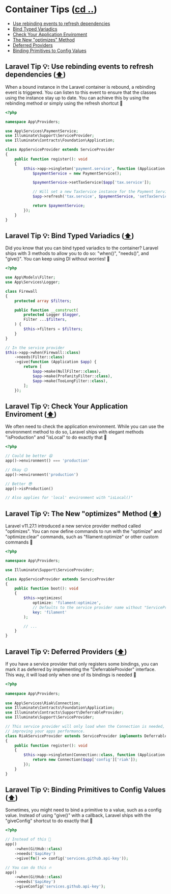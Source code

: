 # Container Tips ([cd ..](../README.md))

- [Use rebinding events to refresh dependencies](#laravel-tip--use-rebinding-events-to-refresh-dependencies-️)
- [Bind Typed Variadics](#laravel-tip--bind-typed-variadics-️)
- [Check Your Application Enviroment](#laravel-tip--check-your-application-enviroment-️)
- [The New "optimizes" Method](#laravel-tip--the-new-optimizes-method-️)
- [Deferred Providers](#laravel-tip--deferred-providers-️)
- [Binding Primitives to Config Values](#laravel-tip--binding-primitives-to-config-values-️)

## Laravel Tip 💡: Use rebinding events to refresh dependencies ([⬆️](#container-tips-cd-))

When a bound instance in the Laravel container is rebound, a rebinding event is triggered. You can listen to this event to ensure that the classes using the instance stay up to date. You can achieve this by using the rebinding method or simply using the refresh shortcut 🚀

```php
<?php

namespace App\Providers;

use App\Services\PaymentService;
use Illuminate\Support\ServiceProvider;
use Illuminate\Contracts\Foundation\Application;

class AppServiceProvider extends ServiceProvider
{
    public function register(): void
    {
        $this->app->singleton('payment.service', function (Application $app) {
            $paymentService = new PaymentService();

            $paymentService->setTaxService($app['tax.service']);

            // Will set a new TaxService instance for the Payment Service
            $app->refresh('tax.service', $paymentService, 'setTaxService');

            return $paymentService;
        });
    }
}
```

## Laravel Tip 💡: Bind Typed Variadics ([⬆️](#container-tips-cd-))

Did you know that you can bind typed variadics to the container? Laravel ships with 3 methods to allow you to do so: "when()", "needs()", and "give()". You can keep using DI without worries! 🚀

```php
<?php

use App\Models\Filter;
use App\Services\Logger;

class Firewall
{
    protected array $filters;

    public function __construct(
        protected Logger $logger,
        Filter ...$filters,
    ) {
        $this->filters = $filters;
    }
}

// In the service provider
$this->app->when(Firewall::class)
    ->needs(Filter::class)
    ->give(function (Application $app) {
        return [
            $app->make(NullFilter::class),
            $app->make(ProfanityFilter::class),
            $app->make(TooLongFilter::class),
        ];
    });
```

## Laravel Tip 💡: Check Your Application Enviroment ([⬆️](#container-tips-cd-))

We often need to check the application environment. While you can use the environment method to do so, Laravel ships with elegant methods "isProduction" and "isLocal" to do exactly that 🚀

```php
<?php

// Could be better 😫
app()->environment() === 'production'

// Okay 😐
app()->environment('production')

// Better 😎
app()->isProduction()

// Also applies for 'local' environment with "isLocal()"
```

## Laravel Tip 💡: The New "optimizes" Method ([⬆️](#container-tips-cd-))

Laravel v11.27.1 introduced a new service provider method called "optimizes". You can now define commands to run with the "optimize" and "optimize:clear" commands, such as "filament:optimize" or other custom commands 🚀

```php
<?php

namespace App\Providers;

use Illuminate\Support\ServiceProvider;

class AppServiceProvider extends ServiceProvider
{
    public function boot(): void
    {
        $this->optimizes(
            optimize: 'filament:optimize',
            // Defaults to the service provider name without "ServiceProvider" suffix
            key: 'filament' 
        );

        // ...
    }
}
```

## Laravel Tip 💡: Deferred Providers ([⬆️](#container-tips-cd-))

If you have a service provider that only registers some bindings, you can mark it as deferred by implementing the "DeferrableProvider" interface. This way, it will load only when one of its bindings is needed 🚀

```php
<?php
 
namespace App\Providers;
 
use App\Services\Riak\Connection;
use Illuminate\Contracts\Foundation\Application;
use Illuminate\Contracts\Support\DeferrableProvider;
use Illuminate\Support\ServiceProvider;

// This service provider will only load when the Connection is needed,
// improving your apps performance.
class RiakServiceProvider extends ServiceProvider implements DeferrableProvider
{
    public function register(): void
    {
        $this->app->singleton(Connection::class, function (Application $app) {
            return new Connection($app['config']['riak']);
        });
    }
}
```

## Laravel Tip 💡: Binding Primitives to Config Values ([⬆️](#container-tips-cd-))

Sometimes, you might need to bind a primitive to a value, such as a config value. Instead of using "give()" with a callback, Laravel ships with the "giveConfig" shortcut to do exactly that 🚀

```php
<?php

// Instead of this 🥱
app()
    ->when(GitHub::class)
    ->needs('$apiKey')
    ->give(fn() => config('services.github.api-key'));

// You can do this 🔥
app()
    ->when(GitHub::class)
    ->needs('$apiKey')
    ->giveConfig('services.github.api-key');
```
